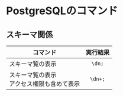 # PostgreSQLのコマンド

## スキーマ関係
|コマンド|実行結果|
|---|:---:|
|スキーマ覧の表示|`\dn;`|
|スキーマ覧の表示<br>アクセス権限も含めて表示|`\dn+;`|
